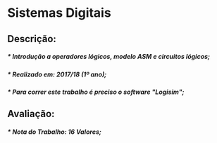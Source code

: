 # Sistemas Digitais

## Descrição:
##### * Introdução a operadores lógicos, modelo ASM e circuitos lógicos;
##### * Realizado em: 2017/18 (1º ano); 
##### * Para correr este trabalho é preciso o software "Logisim";  

## Avaliação:
##### * Nota do Trabalho: 16 Valores;  
 
